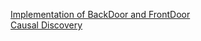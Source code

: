 [Implementation of BackDoor and FrontDoor](https://colab.research.google.com/github/L-F-Z/BackDoor-FrontDoor/blob/main/BackDoor-FrontDoor.ipynb#scrollTo=E1xoimCK-46J) \
[Causal Discovery](https://colab.research.google.com/github/L-F-Z/PCdemo/blob/main/PCdemo.ipynb)
